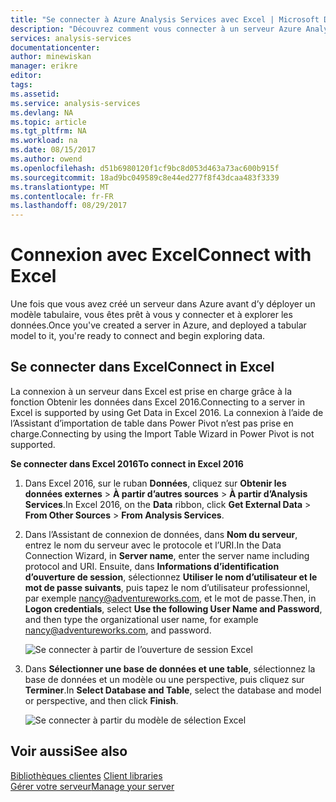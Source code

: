 ```yaml
---
title: "Se connecter à Azure Analysis Services avec Excel | Microsoft Docs"
description: "Découvrez comment vous connecter à un serveur Azure Analysis Services à l’aide d’Excel."
services: analysis-services
documentationcenter: 
author: minewiskan
manager: erikre
editor: 
tags: 
ms.assetid: 
ms.service: analysis-services
ms.devlang: NA
ms.topic: article
ms.tgt_pltfrm: NA
ms.workload: na
ms.date: 08/15/2017
ms.author: owend
ms.openlocfilehash: d51b6980120f1cf9bc8d053d463a73ac600b915f
ms.sourcegitcommit: 18ad9bc049589c8e44ed277f8f43dcaa483f3339
ms.translationtype: MT
ms.contentlocale: fr-FR
ms.lasthandoff: 08/29/2017
---
```

# <a name="connect-with-excel"></a><span data-ttu-id="68092-103">Connexion avec Excel</span><span class="sxs-lookup"><span data-stu-id="68092-103">Connect with Excel</span></span>

<span data-ttu-id="68092-104">Une fois que vous avez créé un serveur dans Azure avant d’y déployer un modèle tabulaire, vous êtes prêt à vous y connecter et à explorer les données.</span><span class="sxs-lookup"><span data-stu-id="68092-104">Once you've created a server in Azure, and deployed a tabular model to it, you're ready to connect and begin exploring data.</span></span>


## <a name="connect-in-excel"></a><span data-ttu-id="68092-105">Se connecter dans Excel</span><span class="sxs-lookup"><span data-stu-id="68092-105">Connect in Excel</span></span>

<span data-ttu-id="68092-106">La connexion à un serveur dans Excel est prise en charge grâce à la fonction Obtenir les données dans Excel 2016.</span><span class="sxs-lookup"><span data-stu-id="68092-106">Connecting to a server in Excel is supported by using Get Data in Excel 2016.</span></span> <span data-ttu-id="68092-107">La connexion à l’aide de l’Assistant d’importation de table dans Power Pivot n’est pas prise en charge.</span><span class="sxs-lookup"><span data-stu-id="68092-107">Connecting by using the Import Table Wizard in Power Pivot is not supported.</span></span> 

<span data-ttu-id="68092-108">**Se connecter dans Excel 2016**</span><span class="sxs-lookup"><span data-stu-id="68092-108">**To connect in Excel 2016**</span></span>

1. <span data-ttu-id="68092-109">Dans Excel 2016, sur le ruban **Données**, cliquez sur **Obtenir les données externes** > **À partir d’autres sources** > **À partir d’Analysis Services**.</span><span class="sxs-lookup"><span data-stu-id="68092-109">In Excel 2016, on the **Data** ribbon, click **Get External Data** > **From Other Sources** > **From Analysis Services**.</span></span>

2. <span data-ttu-id="68092-110">Dans l’Assistant de connexion de données, dans **Nom du serveur**, entrez le nom du serveur avec le protocole et l’URI.</span><span class="sxs-lookup"><span data-stu-id="68092-110">In the Data Connection Wizard, in **Server name**, enter the server name including protocol and URI.</span></span> <span data-ttu-id="68092-111">Ensuite, dans **Informations d’identification d’ouverture de session**, sélectionnez **Utiliser le nom d’utilisateur et le mot de passe suivants**, puis tapez le nom d’utilisateur professionnel, par exemple nancy@adventureworks.com, et le mot de passe.</span><span class="sxs-lookup"><span data-stu-id="68092-111">Then, in **Logon credentials**, select **Use the following User Name and Password**, and then type the organizational user name, for example nancy@adventureworks.com, and password.</span></span>

    ![Se connecter à partir de l’ouverture de session Excel](./media/analysis-services-connect-excel/aas-connect-excel-logon.png)

3. <span data-ttu-id="68092-113">Dans **Sélectionner une base de données et une table**, sélectionnez la base de données et un modèle ou une perspective, puis cliquez sur **Terminer**.</span><span class="sxs-lookup"><span data-stu-id="68092-113">In **Select Database and Table**, select the database and model or perspective, and then click **Finish**.</span></span>
   
    ![Se connecter à partir du modèle de sélection Excel](./media/analysis-services-connect-excel/aas-connect-excel-select.png)


## <a name="see-also"></a><span data-ttu-id="68092-115">Voir aussi</span><span class="sxs-lookup"><span data-stu-id="68092-115">See also</span></span>
<span data-ttu-id="68092-116">[Bibliothèques clientes](analysis-services-data-providers.md) </span><span class="sxs-lookup"><span data-stu-id="68092-116">[Client libraries](analysis-services-data-providers.md) </span></span>  
[<span data-ttu-id="68092-117">Gérer votre serveur</span><span class="sxs-lookup"><span data-stu-id="68092-117">Manage your server</span></span>](analysis-services-manage.md)     


